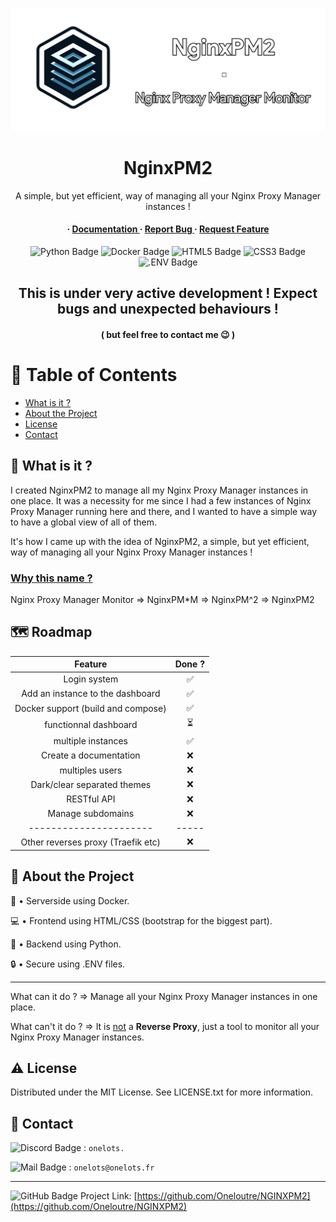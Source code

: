 <div align='center'>

![banner](static/Assets/BannerNginxPM2.png)
<h1>NginxPM2</h1>
<p>A simple, but yet efficient, way of managing all your Nginx Proxy Manager instances !</p>

<h4> <span> · </span> <a href="https://github.com/Oneloutre/NginxPM2/blob/master/README.md"> Documentation </a> <span> · </span> <a href="https://github.com/Oneloutre/NginxPM2/issues"> Report Bug </a> <span> · </span> <a href="https://github.com/Oneloutre/NginxPM2/issues"> Request Feature </a> </h4>


</div>
<div align='center'>


![Python Badge](https://img.shields.io/badge/Python-3776AB?logo=python&logoColor=fff&style=flat) ![Docker Badge](https://img.shields.io/badge/Docker-2496ED?logo=docker&logoColor=fff&style=flat) ![HTML5 Badge](https://img.shields.io/badge/HTML5-E34F26?logo=html5&logoColor=fff&style=flat) ![CSS3 Badge](https://img.shields.io/badge/CSS3-1572B6?logo=css3&logoColor=fff&style=flat) ![.ENV Badge](https://img.shields.io/badge/.ENV-ECD53F?logo=dotenv&logoColor=000&style=flat)

</div>

<div align='center'>
<h2>This is under very active development ! Expect bugs and unexpected behaviours ! </h2>
<h4>( but feel free to contact me 😉 )</h4>
</div>



# :notebook_with_decorative_cover: Table of Contents

- [What is it ?](#thinking-what-is-it-)
- [About the Project](#star2-about-the-project)
- [License](#warning-license)
- [Contact](#handshake-contact)

## :thinking: What is it ?

I created NginxPM2 to manage all my Nginx Proxy Manager instances in one place.
It was a necessity for me since I had a few instances of Nginx Proxy Manager running here and there, and I wanted to have a simple way to have a global view of all of them.

It's how I came up with the idea of NginxPM2, a simple, but yet efficient, way of managing all your Nginx Proxy Manager instances !

### <u>Why this name ?</u>

Nginx Proxy Manager Monitor => NginxPM*M => NginxPM^2 => NginxPM2 

## 🗺️ Roadmap

|               Feature                |       Done ?       |
|:------------------------------------:|:------------------:|
|             Login system             |         ✅         |
|   Add an instance to the dashboard   |         ✅         |
| Docker support (build and compose)   |         ✅         |
|        functionnal dashboard         |         ⏳         |
|          multiple instances          |         ✅         |
|        Create a documentation        |        :x:         |
|           multiples users            |        :x:         |
|     Dark/clear separated themes      |        :x:         |
|             RESTful API              |        :x:         |
|          Manage subdomains           |        :x:         |
|        ----------------------        |       -----        |
|  Other reverses proxy (Traefik etc)  |        :x:         |



## :star2: About the Project

:whale: • Serverside using Docker.

:computer: • Frontend using HTML/CSS (bootstrap for the biggest part).

:snake: • Backend using Python.

:lock: • Secure using .ENV files.

------------------

What can it do ? => Manage all your Nginx Proxy Manager instances in one place.

What can't it do ? => It is <u>not</u> a **Reverse Proxy**, just a tool to monitor all your Nginx Proxy Manager instances.

## :warning: License

Distributed under the MIT License. See LICENSE.txt for more information.

## :handshake: Contact

![Discord Badge](https://img.shields.io/badge/Discord-5865F2?logo=discord&logoColor=fff&style=flat) : `onelots.`

![Mail Badge](https://img.shields.io/badge/Mail-D14836?logo=gmail&logoColor=fff&style=flat) : `onelots@onelots.fr`

-----

![GitHub Badge](https://img.shields.io/badge/GitHub-181717?logo=github&logoColor=fff&style=flat) Project Link: [https://github.com/Oneloutre/NGINXPM2](https://github.com/Oneloutre/NGINXPM2)
